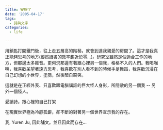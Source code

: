 ```yaml
---
title: 安靜了
date: '2005-04-17'
tags:
  - 詩與文字
categories:
  - life

---
```

用鎖匙打開鐵門後，往上走五層高的階梯，就會到達我親愛的房間了。這才是我真正能夠思考的地方(縱然讀書的效率趨近於零…)。研究室雖然是個適合工作的地方，但那邊太多雜音。更何況那邊有著跟心裡另一個我，格格不入的人們。我喝咖啡，我喜歡呆望著遠方思考，我喜歡在別人看不到的時候手足舞蹈，我喜歡沉浸在自己幻想的小世界，塗鴉，然後暗自竊笑。  
  
這就是在正經外表、只喜歡跟電腦講話的巨大怪人身影，所隱敝的另一個我 -- 另外一個怪人。  
  
愛讀詩，跟心裡的自己打架  
  
在現實世界極為冷靜孤僻，卻不斷的對著另一個世界宣示我的存在。  
  
  
我, Yuren Ju, 因此舖文。並且因此而存在…